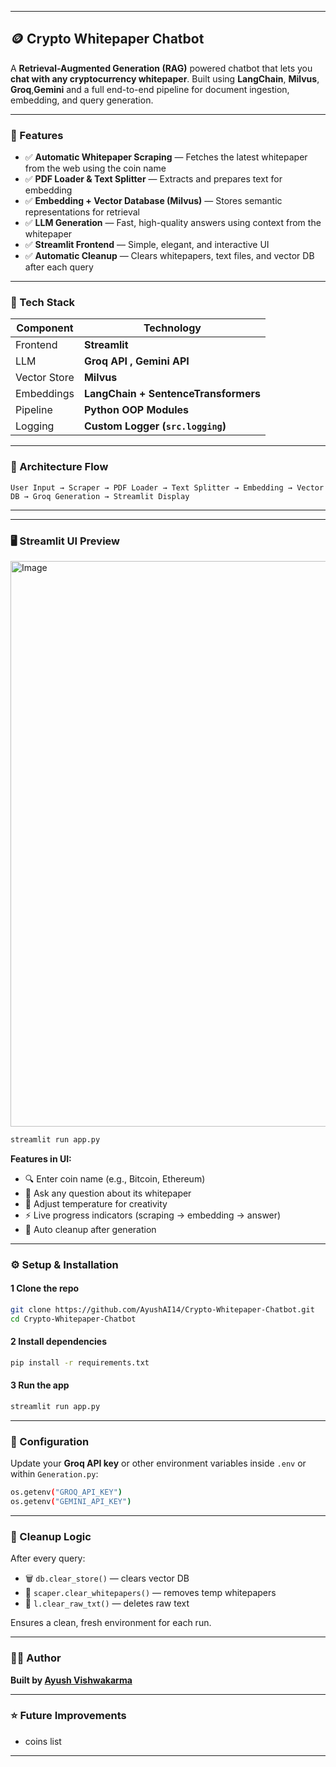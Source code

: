 
---

## 🪙 Crypto Whitepaper Chatbot

A **Retrieval-Augmented Generation (RAG)** powered chatbot that lets you **chat with any cryptocurrency whitepaper**.
Built using **LangChain**, **Milvus**, **Groq**,**Gemini** and a full end-to-end pipeline for document ingestion, embedding, and query generation.

---

### 🚀 Features

- ✅ **Automatic Whitepaper Scraping** — Fetches the latest whitepaper from the web using the coin name 
- ✅ **PDF Loader & Text Splitter** — Extracts and prepares text for embedding
- ✅ **Embedding + Vector Database (Milvus)** — Stores semantic representations for retrieval
- ✅ **LLM Generation** — Fast, high-quality answers using context from the whitepaper
- ✅ **Streamlit Frontend** — Simple, elegant, and interactive UI
- ✅ **Automatic Cleanup** — Clears whitepapers, text files, and vector DB after each query

---

### 🧩 Tech Stack

| Component    | Technology                           |
| ------------ | ------------------------------------ |
| Frontend     | **Streamlit**                        |
| LLM          | **Groq API , Gemini API**       |
| Vector Store | **Milvus**                           |
| Embeddings   | **LangChain + SentenceTransformers** |
| Pipeline     | **Python OOP Modules**               |
| Logging      | **Custom Logger (`src.logging`)**    |

---

### 🧠 Architecture Flow

```
User Input → Scraper → PDF Loader → Text Splitter → Embedding → Vector DB → Groq Generation → Streamlit Display
```

---



---

### 🖥️ Streamlit UI Preview

<img width="1905" height="905" alt="Image" src="https://github.com/user-attachments/assets/20b37355-d3fe-4d74-b29c-6fa16d9c0577" />

```python
streamlit run app.py
```

**Features in UI:**

* 🔍 Enter coin name (e.g., Bitcoin, Ethereum)
* 💬 Ask any question about its whitepaper
* 🔢 Adjust temperature for creativity
* ⚡ Live progress indicators (scraping → embedding → answer)
* 🎉 Auto cleanup after generation

---

### ⚙️ Setup & Installation

#### 1 Clone the repo

```bash
git clone https://github.com/AyushAI14/Crypto-Whitepaper-Chatbot.git
cd Crypto-Whitepaper-Chatbot
```

#### 2 Install dependencies

```bash
pip install -r requirements.txt
```

#### 3 Run the app

```bash
streamlit run app.py
```

---

### 🔧 Configuration

Update your **Groq API key** or other environment variables inside `.env` or within `Generation.py`:

```bash
os.getenv("GROQ_API_KEY")
os.getenv("GEMINI_API_KEY")
```

---

### 🧹 Cleanup Logic

After every query:

* 🗑️ `db.clear_store()` — clears vector DB
* 📄 `scaper.clear_whitepapers()` — removes temp whitepapers
* 📃 `l.clear_raw_txt()` — deletes raw text

Ensures a clean, fresh environment for each run.

---

### 🧑‍💻 Author

**Built by [Ayush Vishwakarma](https://github.com/AyushAI14)**

---

### ⭐ Future Improvements

* coins list

---

